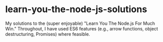 # learn-you-the-node-js-solutions
My solutions to the (super enjoyable) "Learn You The Node.js For Much Win." Throughout, I have used ES6 features (e.g., arrow functions, object destructuring, Promises) where feasible.
